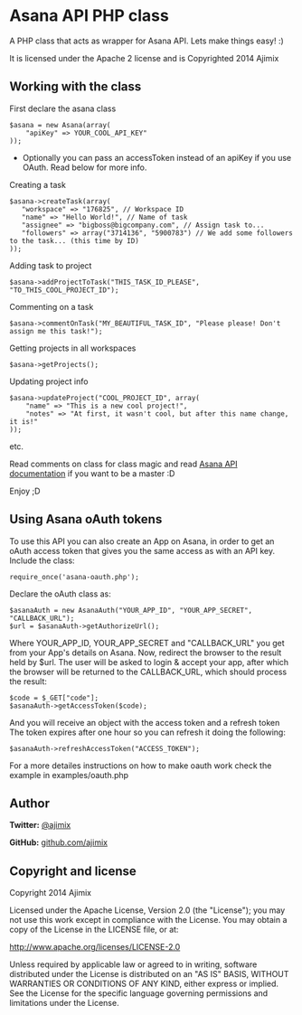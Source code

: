 Asana API PHP class
===================

A PHP class that acts as wrapper for Asana API.
Lets make things easy! :)

It is licensed under the Apache 2 license and is Copyrighted 2014 Ajimix


Working with the class
----------------------

First declare the asana class

    $asana = new Asana(array(
        "apiKey" => YOUR_COOL_API_KEY"
    ));

* Optionally you can pass an accessToken instead of an apiKey if you use OAuth. Read below for more info.

Creating a task

    $asana->createTask(array(
       "workspace" => "176825", // Workspace ID
       "name" => "Hello World!", // Name of task
       "assignee" => "bigboss@bigcompany.com", // Assign task to...
       "followers" => array("3714136", "5900783") // We add some followers to the task... (this time by ID)
    ));

Adding task to project

    $asana->addProjectToTask("THIS_TASK_ID_PLEASE", "TO_THIS_COOL_PROJECT_ID");

Commenting on a task

    $asana->commentOnTask("MY_BEAUTIFUL_TASK_ID", "Please please! Don't assign me this task!");

Getting projects in all workspaces

    $asana->getProjects();

Updating project info

    $asana->updateProject("COOL_PROJECT_ID", array(
        "name" => "This is a new cool project!",
        "notes" => "At first, it wasn't cool, but after this name change, it is!"
    ));

etc.

Read comments on class for class magic and read [Asana API documentation](http://developer.asana.com/documentation/) if you want to be a master :D

Enjoy ;D

Using Asana oAuth tokens
------------------------

To use this API you can also create an App on Asana, in order to get an oAuth access token that gives you the same access as with an API key. Include the class:

    require_once('asana-oauth.php');

Declare the oAuth class as:

    $asanaAuth = new AsanaAuth("YOUR_APP_ID", "YOUR_APP_SECRET", "CALLBACK_URL");
    $url = $asanaAuth->getAuthorizeUrl();

Where YOUR_APP_ID, YOUR_APP_SECRET and "CALLBACK_URL" you get from your App's details on Asana. Now, redirect the browser to the result held by $url. The user will be asked to login & accept your app, after which the browser will be returned to the CALLBACK_URL, which should process the result:

    $code = $_GET["code"];
    $asanaAuth->getAccessToken($code);

And you will receive an object with the access token and a refresh token
The token expires after one hour so you can refresh it doing the following:

    $asanaAuth->refreshAccessToken("ACCESS_TOKEN");

For a more detailes instructions on how to make oauth work check the example in examples/oauth.php

Author
------

**Twitter:** [@ajimix](http://twitter.com/ajimix)

**GitHub:** [github.com/ajimix](https://github.com/ajimix)


Copyright and license
---------------------

Copyright 2014 Ajimix

Licensed under the Apache License, Version 2.0 (the "License");
you may not use this work except in compliance with the License.
You may obtain a copy of the License in the LICENSE file, or at:

   http://www.apache.org/licenses/LICENSE-2.0

Unless required by applicable law or agreed to in writing, software
distributed under the License is distributed on an "AS IS" BASIS,
WITHOUT WARRANTIES OR CONDITIONS OF ANY KIND, either express or implied.
See the License for the specific language governing permissions and
limitations under the License.